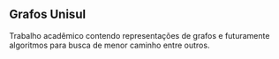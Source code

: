 ## Grafos Unisul ##

Trabalho acadêmico contendo representações de grafos e futuramente algoritmos para busca de menor caminho entre outros.